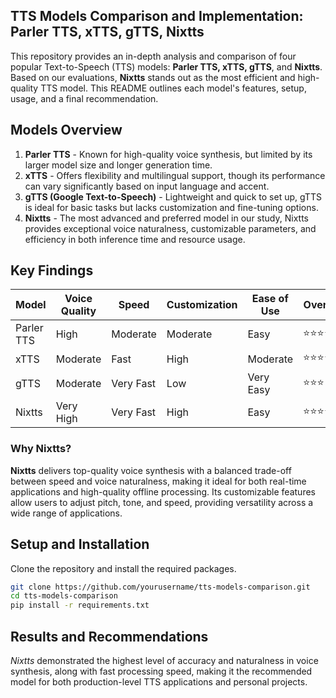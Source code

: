 ## TTS Models Comparison and Implementation: Parler TTS, xTTS, gTTS, Nixtts

This repository provides an in-depth analysis and comparison of four popular Text-to-Speech (TTS) models: **Parler TTS, xTTS, gTTS**, and **Nixtts**. Based on our evaluations, **Nixtts** stands out as the most efficient and high-quality TTS model. This README outlines each model's features, setup, usage, and a final recommendation.

## Models Overview

1. **Parler TTS** - Known for high-quality voice synthesis, but limited by its larger model size and longer generation time.
2. **xTTS** - Offers flexibility and multilingual support, though its performance can vary significantly based on input language and accent.
3. **gTTS (Google Text-to-Speech)** - Lightweight and quick to set up, gTTS is ideal for basic tasks but lacks customization and fine-tuning options.
4. **Nixtts** - The most advanced and preferred model in our study, Nixtts provides exceptional voice naturalness, customizable parameters, and efficiency in both inference time and resource usage.

## Key Findings

| Model    | Voice Quality | Speed       | Customization | Ease of Use | Overall |
|----------|---------------|-------------|---------------|-------------|---------|
| Parler TTS | High         | Moderate    | Moderate      | Easy        | ⭐⭐⭐⭐    |
| xTTS      | Moderate      | Fast        | High          | Moderate    | ⭐⭐⭐⭐    |
| gTTS      | Moderate      | Very Fast   | Low           | Very Easy   | ⭐⭐⭐     |
| Nixtts    | Very High     | Very Fast   | High          | Easy        | ⭐⭐⭐⭐⭐   |

### Why Nixtts?
**Nixtts** delivers top-quality voice synthesis with a balanced trade-off between speed and voice naturalness, making it ideal for both real-time applications and high-quality offline processing. Its customizable features allow users to adjust pitch, tone, and speed, providing versatility across a wide range of applications.

## Setup and Installation

Clone the repository and install the required packages.

```bash
git clone https://github.com/yourusername/tts-models-comparison.git
cd tts-models-comparison
pip install -r requirements.txt
```


## Results and Recommendations

*Nixtts* demonstrated the highest level of accuracy and naturalness in voice synthesis, along with fast processing speed, making it the recommended model for both production-level TTS applications and personal projects.


